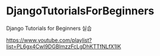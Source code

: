 # DjangoTutorialsForBeginners
Django Tutorials for Beginners 실습

https://www.youtube.com/playlist?list=PL6gx4Cwl9DGBlmzzFcLgDhKTTfNLfX1IK